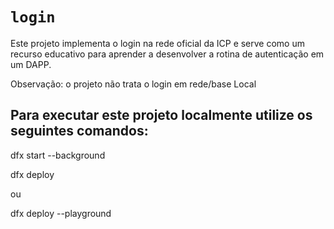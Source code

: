 # `login`

Este projeto implementa o login na rede oficial da ICP e serve como um recurso educativo para aprender a desenvolver a rotina de autenticação em um DAPP.

Observação: o projeto não trata o login em rede/base Local

## Para executar este projeto localmente utilize os seguintes comandos:

dfx start --background

dfx deploy

ou 

dfx deploy --playground
